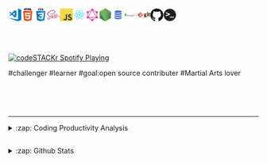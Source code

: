 ### 
<img align="left" alt="Visual Studio Code" width="26px" src="https://raw.githubusercontent.com/github/explore/80688e429a7d4ef2fca1e82350fe8e3517d3494d/topics/visual-studio-code/visual-studio-code.png" />
<img align="left" alt="HTML5" width="26px" src="https://raw.githubusercontent.com/github/explore/80688e429a7d4ef2fca1e82350fe8e3517d3494d/topics/html/html.png" />
<img align="left" alt="CSS3" width="26px" src="https://raw.githubusercontent.com/github/explore/80688e429a7d4ef2fca1e82350fe8e3517d3494d/topics/css/css.png" />
<img align="left" alt="Sass" width="26px" src="https://raw.githubusercontent.com/github/explore/80688e429a7d4ef2fca1e82350fe8e3517d3494d/topics/sass/sass.png" />
<img align="left" alt="JavaScript" width="26px" src="https://raw.githubusercontent.com/github/explore/80688e429a7d4ef2fca1e82350fe8e3517d3494d/topics/javascript/javascript.png" />
<img align="left" alt="React" width="26px" src="https://raw.githubusercontent.com/github/explore/80688e429a7d4ef2fca1e82350fe8e3517d3494d/topics/react/react.png" />
<img align="left" alt="GraphQL" width="26px" src="https://raw.githubusercontent.com/github/explore/80688e429a7d4ef2fca1e82350fe8e3517d3494d/topics/graphql/graphql.png" />
<img align="left" alt="Node.js" width="26px" src="https://raw.githubusercontent.com/github/explore/80688e429a7d4ef2fca1e82350fe8e3517d3494d/topics/nodejs/nodejs.png" />
<img align="left" alt="SQL" width="26px" src="https://raw.githubusercontent.com/github/explore/80688e429a7d4ef2fca1e82350fe8e3517d3494d/topics/sql/sql.png" />
<img align="left" alt="MongoDB" width="26px" src="https://raw.githubusercontent.com/github/explore/80688e429a7d4ef2fca1e82350fe8e3517d3494d/topics/mongodb/mongodb.png" />
<img align="left" alt="Git" width="26px" src="https://raw.githubusercontent.com/github/explore/80688e429a7d4ef2fca1e82350fe8e3517d3494d/topics/git/git.png" />
<img align="left" alt="GitHub" width="26px" src="https://raw.githubusercontent.com/github/explore/78df643247d429f6cc873026c0622819ad797942/topics/github/github.png" />
<img align="left" alt="Terminal" width="26px" src="https://raw.githubusercontent.com/github/explore/80688e429a7d4ef2fca1e82350fe8e3517d3494d/topics/terminal/terminal.png" />

<br />
<br />
<br />
<br />



### 

[<img src="https://now-playing-codestackr.vercel.app/api/spotify-playing" alt="codeSTACKr Spotify Playing" width="350" />](https://open.spotify.com/user/swyqyimdc12jajde4vpwd2x1b)

 #challenger #learner #goal:open source contributer #Martial Arts lover

<br />
<br />
<br />

---


<details>
 <summary>:zap: Coding Productivity Analysis</summary>
 
 <br />
 
<!--START_SECTION:waka-->
![Profile Views](http://img.shields.io/badge/Profile%20Views-1-blue)

**🐱 My Github Data** 

> 🏆 354 Contributions in the Year 2020
 > 
> 📦 75.1 kB Used in Github's Storage 
 > 
> 🚫 Not Opted to Hire
 > 
> 📜 65 Public Repositories
 > 
> 🔑 0 Private Repository 
 > 
**I'm an Early 🐤** 

```text
🌞 Morning    62 commits     █████░░░░░░░░░░░░░░░░░░░░   20.39% 
🌆 Daytime    117 commits    █████████░░░░░░░░░░░░░░░░   38.49% 
🌃 Evening    96 commits     ████████░░░░░░░░░░░░░░░░░   31.58% 
🌙 Night      29 commits     ██░░░░░░░░░░░░░░░░░░░░░░░   9.54%

```
📅 **I'm Most Productive on Monday** 

```text
Monday       85 commits     ███████░░░░░░░░░░░░░░░░░░   27.96% 
Tuesday      63 commits     █████░░░░░░░░░░░░░░░░░░░░   20.72% 
Wednesday    31 commits     ██░░░░░░░░░░░░░░░░░░░░░░░   10.2% 
Thursday     34 commits     ██░░░░░░░░░░░░░░░░░░░░░░░   11.18% 
Friday       44 commits     ███░░░░░░░░░░░░░░░░░░░░░░   14.47% 
Saturday     25 commits     ██░░░░░░░░░░░░░░░░░░░░░░░   8.22% 
Sunday       22 commits     █░░░░░░░░░░░░░░░░░░░░░░░░   7.24%

```


📊 **This Week I Spent My Time On** 

```text
⌚︎ Time Zone: Asia/Seoul

💬 Programming Languages: 
TypeScript               21 hrs 24 mins      ████████████████████░░░░░   79.55% 
JavaScript               1 hr 55 mins        █░░░░░░░░░░░░░░░░░░░░░░░░   7.18% 
Markdown                 1 hr 18 mins        █░░░░░░░░░░░░░░░░░░░░░░░░   4.84% 
CSS                      1 hr 15 mins        █░░░░░░░░░░░░░░░░░░░░░░░░   4.66% 
JSON                     35 mins             ░░░░░░░░░░░░░░░░░░░░░░░░░   2.18%

🔥 Editors: 
VS Code                  26 hrs 54 mins      █████████████████████████   100.0%

💻 Operating System: 
Windows                  26 hrs 54 mins      █████████████████████████   100.0%

```

**I Mostly Code in JavaScript** 

```text
JavaScript               32 repos            ███████████████░░░░░░░░░░   61.54% 
HTML                     11 repos            █████░░░░░░░░░░░░░░░░░░░░   21.15% 
TypeScript               5 repos             ██░░░░░░░░░░░░░░░░░░░░░░░   9.62% 
CSS                      4 repos             ██░░░░░░░░░░░░░░░░░░░░░░░   7.69%

```


**Timeline**

![Chart not found](https://github.com/wow-woo/wow-woo/blob/master/charts/bar_graph.png) 


<!--END_SECTION:waka-->
![Profile Views](http://img.shields.io/badge/Profile%20Views-0-blue)
</details>


##

<details>
  <summary>:zap: Github Stats</summary>

  <img align="left" alt="wow-woo's Github Stats" src="https://github-readme-stats-delta-ten.vercel.app/api?username=wow-woo&show_icons=true&hide_border=true" />

</details>

[website]: https:// 
[instagram]: https://instagram.com/
[linkedin]: https://linkedin.com/in/

